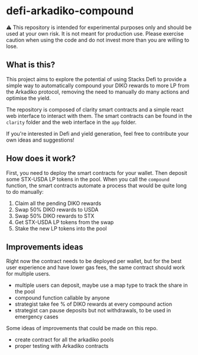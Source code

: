 # defi-arkadiko-compound

⚠️ This repository is intended for experimental purposes only and should be used at your own risk. It is not meant for production use. Please exercise caution when using the code and do not invest more than you are willing to lose.

## What is this?

This project aims to explore the potential of using Stacks Defi to provide a simple way to automatically compound your DIKO rewards to more LP from the Arkadiko protocol, removing the need to manually do many actions and optimise the yield.

The repository is composed of clarity smart contracts and a simple react web interface to interact with them. The smart contracts can be found in the `clarity` folder and the web interface in the `app` folder.

If you're interested in Defi and yield generation, feel free to contribute your own ideas and suggestions!

## How does it work?

First, you need to deploy the smart contracts for your wallet. Then deposit some STX-USDA LP tokens in the pool. When you call the `compound` function, the smart contracts automate a process that would be quite long to do manually:

1. Claim all the pending DIKO rewards
2. Swap 50% DIKO rewards to USDA
3. Swap 50% DIKO rewards to STX
4. Get STX-USDA LP tokens from the swap
5. Stake the new LP tokens into the pool

## Improvements ideas

Right now the contract needs to be deployed per wallet, but for the best user experience and have lower gas fees, the same contract should work for multiple users.

- multiple users can deposit, maybe use a map type to track the share in the pool
- compound function callable by anyone
- strategist take fee % of DIKO rewards at every compound action
- strategist can pause deposits but not withdrawals, to be used in emergency cases

Some ideas of improvements that could be made on this repo.

- create contract for all the arkadiko pools
- proper testing with Arkadiko contracts
